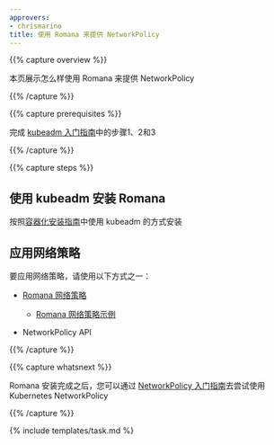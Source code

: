 ```yaml
---
approvers:
- chrismarino
title: 使用 Romana 来提供 NetworkPolicy
---
```


{{% capture overview %}}


本页展示怎么样使用 Romana 来提供 NetworkPolicy

{{% /capture %}}

{{% capture prerequisites %}}


完成 [kubeadm 入门指南](/docs/getting-started-guides/kubeadm/)中的步骤1、2和3

{{% /capture %}}

{{% capture steps %}}


## 使用 kubeadm 安装 Romana


按照[容器化安装指南](https://github.com/romana/romana/tree/master/containerize)中使用 kubeadm 的方式安装


## 应用网络策略


要应用网络策略，请使用以下方式之一：


* [Romana 网络策略](https://github.com/romana/romana/wiki/Romana-policies)
    * [Romana 网络策略示例](https://github.com/romana/core/tree/master/policy)

* NetworkPolicy API

{{% /capture %}}

{{% capture whatsnext %}}


Romana 安装完成之后，您可以通过 [NetworkPolicy 入门指南](/docs/getting-started-guides/network-policy/walkthrough)去尝试使用 Kubernetes NetworkPolicy

{{% /capture %}}

{% include templates/task.md %}
